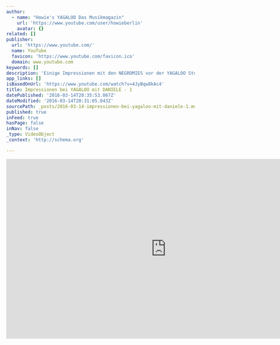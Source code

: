 ```yaml
---
author:
  - name: "Howie's YAGALOO Das Musikmagazin"
    url: 'https://www.youtube.com/user/howieberlin'
    avatar: {}
related: []
publisher:
  url: 'https://www.youtube.com/'
  name: YouTube
  favicon: 'https://www.youtube.com/favicon.ico'
  domain: www.youtube.com
keywords: []
description: 'Einige Impressionen mit den NEGROMIES vor der YAGALOO Studio Tür... mit DANIELE NEGRONI ;) - Abonniere den Kanal! http://www.youtube.com/subscription_center?add_user=howieberlin http://www.yagaloo.com - YAGALOO - das preisgekrönte Musikmagazin bietet wöchentlich auf mehreren Regional-TV-Sendern rund eine halbe Stunde Programm zum aktuellen Musikgeschehen.'
app_links: []
isBasedOnUrl: 'https://www.youtube.com/watch?v=4JyBqw8kAc4'
title: Impressionen bei YAGALOO mit DANIELE - 1
datePublished: '2016-03-14T20:35:53.067Z'
dateModified: '2016-03-14T20:31:05.043Z'
sourcePath: _posts/2016-03-14-impressionen-bei-yagaloo-mit-daniele-1.md
published: true
inFeed: true
hasPage: false
inNav: false
_type: VideoObject
_context: 'http://schema.org'

---
```

<iframe src="https://cdn.embedly.com/widgets/media.html?src=https%3A%2F%2Fwww.youtube.com%2Fembed%2F4JyBqw8kAc4%3Ffeature%3Doembed&amp;url=https%3A%2F%2Fwww.youtube.com%2Fwatch%3Fv%3D4JyBqw8kAc4&amp;image=https%3A%2F%2Fi.ytimg.com%2Fvi%2F4JyBqw8kAc4%2Fhqdefault.jpg&amp;key=b7d04c9b404c499eba89ee7072e1c4f7&amp;type=text%2Fhtml&amp;schema=youtube" width="854" height="480" scrolling="no" frameborder="0" allowfullscreen="allowfullscreen" style=""></iframe>